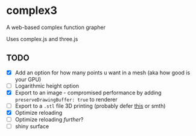 # complex3

A web-based complex function grapher

Uses complex.js and three.js

## TODO

-   [x] Add an option for how many points u want in a mesh (aka how good is your GPU)
-   [ ] Logarithmic height option
-   [x] Export to an image - compromised performance by adding `preserveDrawingBuffer: true` to renderer
-   [ ] Export to a `.stl` file 3D printing (probably defer [this](https://github.com/eligrey/FileSaver.js/) or smth)
-   [x] Optimize reloading
-   [ ] Optimize reloading _further_?
-   [ ] shiny surface
